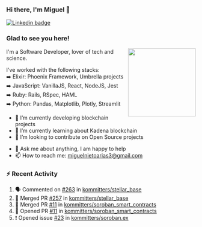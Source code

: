 ### Hi there, I'm Miguel 👋

<a href="https://linkedin.com/in/miguelnietoa/" target="_blank" rel="noopener noreferrer">
  <img src="https://img.shields.io/badge/-LinkedIn-0e76a8?style=flat-square&logo=Linkedin&logoColor=white" alt="Linkedin badge">
</a>
<!-- [![Website Badge](https://img.shields.io/badge/Website-3b5998?style=flat-square&logo=google-chrome&logoColor=white)](#notavailablenow#) 

<img src="https://i.imgur.com/tbrLrt5.gif" width=400 alt="Coding GIF" align="right"/>
-->


### Glad to see you here!
<a href="https://github.com/miguelnietoa"><img src="https://github-readme-stats-git-masterrstaa-rickstaa.vercel.app/api?username=miguelnietoa&show_icons=true&hide_border=true&count_private=true&include_all_commits=true&theme=tokyonight" height="180em" align="right"/></a>
I'm a Software Developer, lover of tech and science. 

I've worked with the following stacks:\
➡️ Elixir: Phoenix Framework, Umbrella projects\
➡️ JavaScript: VanillaJS, React, NodeJS, Jest\
➡️ Ruby: Rails, RSpec, HAML\
➡️ Python: Pandas, Matplotlib, Plotly, Streamlit

- 🔭 I’m currently developing blockchain projects
- 🌱 I’m currently learning about Kadena blockchain
- 👯 I’m looking to contribute on Open Source projects
<!-- 
- 😄 I just finished a Machine Learning course! 
- 🤔 I’m looking for help with ...
-->
- 💬 Ask me about anything, I am happy to help
- 📫 How to reach me: miguelnietoarias3@gmail.com


### ⚡ Recent Activity

<!--START_SECTION:activity-->
1. 🗣 Commented on [#263](https://github.com/kommitters/stellar_base/issues/263) in [kommitters/stellar_base](https://github.com/kommitters/stellar_base)
2. 🎉 Merged PR [#257](https://github.com/kommitters/stellar_base/pull/257) in [kommitters/stellar_base](https://github.com/kommitters/stellar_base)
3. 🎉 Merged PR [#11](https://github.com/kommitters/soroban_smart_contracts/pull/11) in [kommitters/soroban_smart_contracts](https://github.com/kommitters/soroban_smart_contracts)
4. 💪 Opened PR [#11](https://github.com/kommitters/soroban_smart_contracts/pull/11) in [kommitters/soroban_smart_contracts](https://github.com/kommitters/soroban_smart_contracts)
5. ❗️ Opened issue [#23](https://github.com/kommitters/soroban.ex/issues/23) in [kommitters/soroban.ex](https://github.com/kommitters/soroban.ex)
<!--END_SECTION:activity-->
